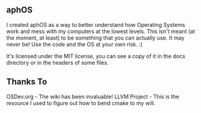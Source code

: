 aphOS
---

I created aphOS as a way to better understand how Operating Systems work and mess with my computers at the lowest levels.  This isn't meant (at the moment, at least) to be something that you can actually use.  It may never be!  Use the code and the OS at your own risk. :)

It's licensed under the MIT license, you can see a copy of it in the docs directory or in the headers of some files.


Thanks To
---
OSDev.org - The wiki has been invaluable!
LLVM Project - This is the resource I used to figure out how to bend cmake to my will.
